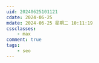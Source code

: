 ```yaml
---
uid: 20240625101121
cdate: 2024-06-25
mdate: 2024-06-25 星期二 10:11:19
cssclasses:
    - max
comment: true
tags:
    - seo
---
```


